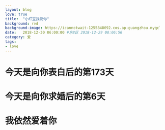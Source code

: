 ```yaml
---
layout: blog
love: true
title:  "小红豆我爱你"
background: red
background-image: https://icannotwait-1255848092.cos.ap-guangzhou.myqcloud.com/sweet_bean_love.jpg
date:   2018-12-30 06:00:00 #东8区 2018-12-29 00:06:56
category: 爱
tags:
- love
---
```



# 今天是向你表白后的第173天

# 今天是向你求婚后的第6天

# 我依然爱着你


